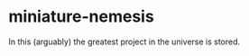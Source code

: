 miniature-nemesis
=================

In this (arguably) the greatest project in the universe is stored.